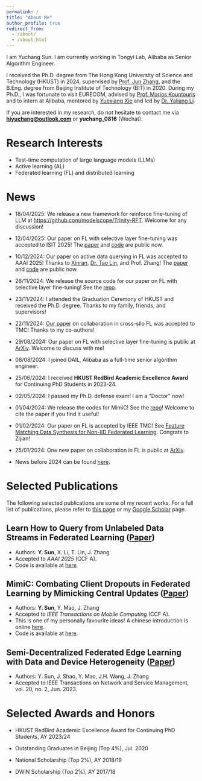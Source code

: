 ```yaml
---
permalink: /
title: "About Me"
author_profile: true
redirect_from: 
  - /about/
  - /about.html
---
```


I am Yuchang Sun. I am currently working in Tongyi Lab, Alibaba as Senior Algorithm Engineer.

I received the Ph.D. degree from The Hong Kong University of Science and Technology (HKUST) in 2024, supervised by [Prof. Jun Zhang](https://eejzhang.people.ust.hk/), and the B.Eng. degree from Beijing Institute of Technology (BIT) in 2020. 
During my Ph.D., I was fortunate to visit EURECOM, advised by [Prof. Marios Kountouris](https://scholar.google.co.in/citations?user=QG9iXtUAAAAJ&hl=en) and to intern at Alibaba, mentored by [Yuexiang Xie](https://xieyxclack.github.io/) and led by [Dr. Yaliang Li](https://scholar.google.com/citations?user=CCPBcdYAAAAJ&hl=zh-CN).

If you are interested in my research, do not hesitate to contact me via **hiyuchang@outlook.com** or **yuchang_0816** (Wechat).

Research Interests
======

- Test-time computation of large language models (LLMs)
- Active learning (AL)
- Federated learning (FL) and distributed learning

News
======
- 18/04/2025: We release a new framework for reinforce fine-tuning of LLM at https://github.com/modelscope/Trinity-RFT. Welcome for any discussion!

- 12/04/2025: Our paper on FL with selective layer fine-tuning was accepted to ISIT 2025! The [paper](https://arxiv.org/abs/2408.15600) and [code](https://github.com/hiyuchang/fed_sel_tune) are public now.

- 10/12/2024: Our paper on active data querying in FL was accepted to AAAI 2025! Thanks to [Xinran](https://lxxxxr.github.io/), [Dr. Tao Lin](https://tlin-taolin.github.io/), and Prof. Zhang! The [paper](https://arxiv.org/abs/2412.08138) and [code](https://github.com/hiyuchang/leadq/) are public now.

- 26/11/2024: We release the source code for our paper on FL with selective layer fine-tuning! See the [repo](https://github.com/hiyuchang/fed_sel_tune).

- 23/11/2024: I attended the Graduation Ceremony of HKUST and received the Ph.D. degree. Thanks to my family, friends, and supervisors! 

- 22/11/2024: [Our paper](https://arxiv.org/abs/2401.13236) on collaboration in cross-silo FL was accepted to TMC! Thanks to my co-authors!

- 29/08/2024: Our paper on FL with selective layer fine-tuning is public at [ArXiv](https://arxiv.org/abs/2408.15600). Welcome to discuss with me!

- 08/08/2024: I joined DAIL, Alibaba as a full-time senior algorithm engineer.

- 25/06/2024: I received **HKUST RedBird Academic Excellence Award** for Continuing PhD Students in 2023-24.

- 02/05/2024: I passed my Ph.D. defense exam! I am a "Doctor" now! 

- 01/04/2024: We release the codes for MimiC! See the [repo](https://github.com/hiyuchang/mimic_codes/)! Welcome to cite the paper if you find it useful!

- 01/02/2024: Our paper on FL is accepted by IEEE TMC! See [Feature Matching Data Synthesis for Non-IID Federated Learning](https://arxiv.org/pdf/2308.04761). Congrats to Zijian!

- 25/01/2024: One new paper on collaboration in FL is public at [ArXiv](https://arxiv.org/abs/2401.13236).

- News before 2024 can be found [here](https://hiyuchang.github.io/news).

Selected Publications
======
The following selected publications are some of my recent works. For a full list of publications, please refer to [this page](https://hiyuchang.github.io/publications) or my [Google Scholar](https://scholar.google.com.hk/citations?user=1WffgvYAAAAJ&oi=ao) page.

Learn How to Query from Unlabeled Data Streams in Federated Learning ([Paper](https://arxiv.org/abs/2412.08138))
------

- Authors: **Y. Sun**, X. Li, T. Lin, J. Zhang
- Accepted to *AAAI 2025* (CCF A).
- Code is available at [here](https://github.com/hiyuchang/leadq).

MimiC: Combating Client Dropouts in Federated Learning by Mimicking Central Updates ([Paper](https://arxiv.org/abs/2306.12212))
------

  - Authors: **Y. Sun**, Y. Mao, J. Zhang
  - Accepted to *IEEE Transactions on Mobile Computing* (CCF A).
  - This is one of my personally favourite ideas! A chinese introduction is online [here](https://mp.weixin.qq.com/s/7M-OLONznfRvQf-FPIKuIw).
  - Code is available at [here](https://github.com/hiyuchang/mimic_codes/).

Semi-Decentralized Federated Edge Learning with Data and Device Heterogeneity ([Paper](https://arxiv.org/abs/2112.10313))
------
  
  - Authors: Y. Sun, J. Shao, Y. Mao, J.H. Wang, J. Zhang
  - Accepted to IEEE Transactions on Network and Service Management, vol. 20, no. 2, Jun. 2023.

Selected Awards and Honors
======

- HKUST RedBird Academic Excellence Award for Continuing PhD Students, AY 2023/24

- Outstanding Graduates in Beijing (Top 4%), Jul. 2020

- National Scholarship (Top 2%), AY 2018/19

- DWIN Scholarship (Top 2%), AY 2017/18
